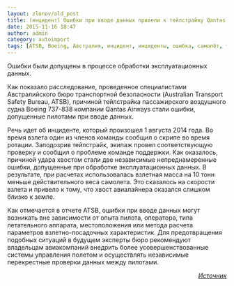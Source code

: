 ```yaml
---
layout: zlonov/old_post
title: (инцидент) Ошибки при вводе данных привели к тейлстрайку Qantas Boeing 737
date: 2015-11-16 18:47
author: admin
category: autoimport
tags: [ATSB, Boeing, Австралия, инцидент, инциденты, ошибка, самолёт, тейлстрайк]
---
```

<p class="preview">Ошибки были допущены в процессе обработки эксплуатационных данных.

<div class="news-full-content">

Как показало расследование, проведенное специалистами Австралийского бюро транспортной безопасности (Australian Transport Safety Bureau, ATSB), причиной тейлстрайка пассажирского воздушного судна Boeing 737-838 компании Qantas Airways стали ошибки, допущенные пилотами при вводе данных.

Речь идет об инциденте, который произошел 1 августа 2014 года. Во время взлета один из членов команды сообщил о скрипе во время ротации. Заподозрив тейлстрайк, экипаж провел соответствующую проверку и сообщил о проблеме команде поддержки. Как оказалось, причиной удара хвостом стали две независимые непреднамеренные ошибки, допущенные при обработке эксплуатационных данных. В результате, при расчетах использовалась взлетная масса на 10 тонн меньше действительного веса самолета. Это сказалось на скорости взлета и привело к тому, что хвост авиалайнера оказался слишком близко к земле.

Как отмечается в отчете ATSB, ошибки при вводе данных могут возникать вне зависимости от опыта пилота, оператора, типа летательного аппарата, местоположения или метода расчета параметров взлетно-посадочных характеристик. Для предотвращения подобных ситуаций в будущем эксперты бюро рекомендуют владельцам авиакомпаний внедрить более усовершенствованные системы управления полетом и осуществлять независимые перекрестные проверки данных между пилотами.
<p style="text-align: right;"><em><a href="http://www.securitylab.ru/news/476806.php" target="_blank">Источник</a></em>

</div>
